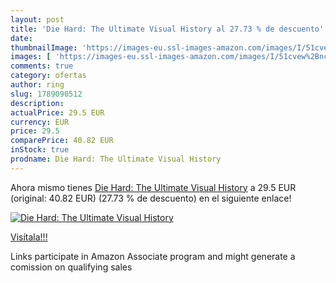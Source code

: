 ```yaml
---
layout: post
title: 'Die Hard: The Ultimate Visual History al 27.73 % de descuento'
date: 
thumbnailImage: 'https://images-eu.ssl-images-amazon.com/images/I/51cvew%2BncbL._SL200_.jpg'
images: [ 'https://images-eu.ssl-images-amazon.com/images/I/51cvew%2BncbL._SL200_.jpg' ]
comments: true
category: ofertas
author: ring
slug: 1789090512
description:
actualPrice: 29.5 EUR
currency: EUR
price: 29.5
comparePrice: 40.82 EUR
inStock: true
prodname: Die Hard: The Ultimate Visual History
---
```


Ahora mismo tienes [Die Hard: The Ultimate Visual History](https://www.amazon.es/dp/1789090512/?tag=tolees-21) a 29.5 EUR (original: 40.82 EUR) (27.73 %  de descuento) en el siguiente enlace!

[![Die Hard: The Ultimate Visual History](https://images-eu.ssl-images-amazon.com/images/I/51cvew%2BncbL._SL200_.jpg)](https://www.amazon.es/dp/1789090512/?tag=tolees-21)

[Visítala!!!](https://www.amazon.es/dp/1789090512/?tag=tolees-21)

Links participate in Amazon Associate program and might generate a comission on qualifying sales
